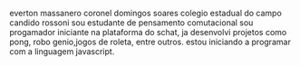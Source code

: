 everton massanero
coronel domingos soares
colegio estadual do campo candido rossoni
sou estudante de pensamento comutacional
sou progamador iniciante na plataforma do schat, ja desenvolvi projetos como pong, robo genio,jogos de roleta, entre outros.
estou iniciando a programar com a linguagem javascript.
